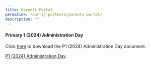 ```yaml
---
title: Parents Portal
permalink: /our-ij-partners/parents-portal/
description: ""
---
```

####  Primary 1 (2024) Administration Day<br>
Click [here](https://go.gov.sg/p1adminday2024) to download the P1 (2024) Administration Day document.

[P1 (2024) Administration Day](/files/2024%20p1%20admin%20day_annex%20av2.pdf)
